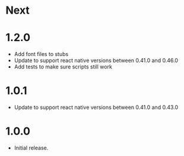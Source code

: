 # Next 

# 1.2.0

- Add font files to stubs
- Update to support react native versions between 0.41.0 and 0.46.0
- Add tests to make sure scripts still work

# 1.0.1

- Update to support react native versions between 0.41.0 and 0.43.0

# 1.0.0

- Initial release.